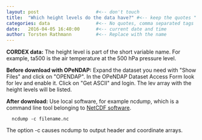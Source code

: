 ```yaml
---
layout: post                     #<-- don't touch
title:  "Which height levels do the data have?" #<-- keep the quotes " ... "
categories: data                 #<-- No quotes, comma separated tags
date:   2016-04-05 16:40:00      #<-- current date and time
author: Torsten Rathmann         #<-- Replace with the name
---
```


**CORDEX data:** The height level is part of the short variable name. For example, ta500 is  the air temperature at the 500 hPa pressure level.

**Before download with OPeNDAP:** Expand the dataset you need with "Show Files" and click on "OPENDAP". In the OPeNDAP Dataset Access Form look for lev and enable it. Click on "Get ASCII" and login. The lev array with the height levels will be listed.

**After download:** Use local software, for example ncdump, which is a command line tool belonging to [NetCDF software][NetCDF].

      ncdump -c filename.nc

The option -c causes ncdump to output header and coordinate arrays.


[NetCDF]: http://www.unidata.ucar.edu/software/netcdf/

